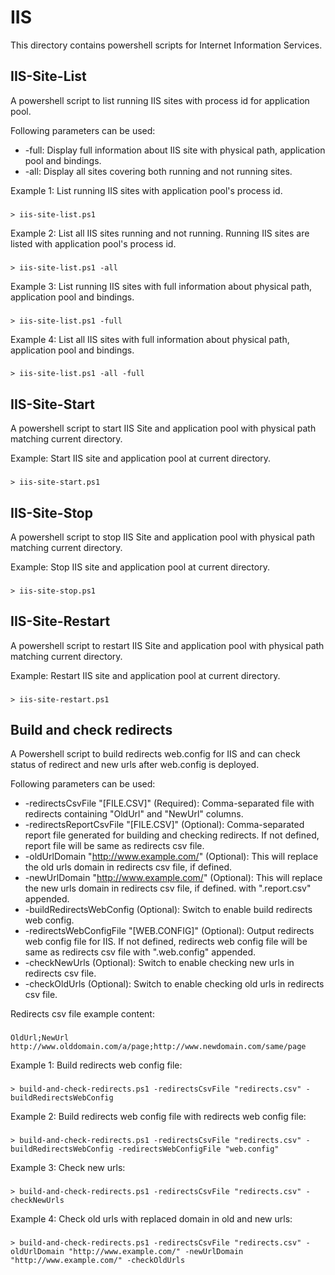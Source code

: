 # IIS

This directory contains powershell scripts for Internet Information Services.

## IIS-Site-List

A powershell script to list running IIS sites with process id for application pool. 

Following parameters can be used:

* -full: Display full information about IIS site with physical path, application pool and bindings.
* -all: Display all sites covering both running and not running sites.

Example 1: List running IIS sites with application pool's process id.

###
    > iis-site-list.ps1

Example 2: List all IIS sites running and not running. Running IIS sites are listed with application pool's process id.

###
    > iis-site-list.ps1 -all

Example 3: List running IIS sites with full information about physical path, application pool and bindings.

###
    > iis-site-list.ps1 -full

Example 4: List all IIS sites with full information about physical path, application pool and bindings.

###
    > iis-site-list.ps1 -all -full

## IIS-Site-Start

A powershell script to start IIS Site and application pool with physical path matching current directory.

Example: Start IIS site and application pool at current directory.

###
    > iis-site-start.ps1

## IIS-Site-Stop

A powershell script to stop IIS Site and application pool with physical path matching current directory.

Example: Stop IIS site and application pool at current directory.

###
    > iis-site-stop.ps1

## IIS-Site-Restart

A powershell script to restart IIS Site and application pool with physical path matching current directory.

Example: Restart IIS site and application pool at current directory.

###
    > iis-site-restart.ps1

## Build and check redirects

A Powershell script to build redirects web.config for IIS and can check status of redirect and new urls after web.config is deployed.

Following parameters can be used:

* -redirectsCsvFile "[FILE.CSV]" (Required): Comma-separated file with redirects containing "OldUrl" and "NewUrl" columns.
* -redirectsReportCsvFile "[FILE.CSV]" (Optional): Comma-separated report file generated for building and checking redirects. If not defined, report file will be same as redirects csv file.
* -oldUrlDomain "http://www.example.com/" (Optional): This will replace the old urls domain in redirects csv file, if defined.
* -newUrlDomain "http://www.example.com/" (Optional): This will replace the new urls domain in redirects csv file, if defined.
with ".report.csv" appended.
* -buildRedirectsWebConfig (Optional): Switch to enable build redirects web config.
* -redirectsWebConfigFile "[WEB.CONFIG]" (Optional): Output redirects web config file for IIS. If not defined, redirects web config file will be same as redirects csv file with ".web.config" appended.
* -checkNewUrls (Optional): Switch to enable checking new urls in redirects csv file.
* -checkOldUrls (Optional): Switch to enable checking old urls in redirects csv file.

Redirects csv file example content:

###
    OldUrl;NewUrl
    http://www.olddomain.com/a/page;http://www.newdomain.com/same/page

Example 1: Build redirects web config file:

###
    > build-and-check-redirects.ps1 -redirectsCsvFile "redirects.csv" -buildRedirectsWebConfig

Example 2: Build redirects web config file with redirects web config file:

###
    > build-and-check-redirects.ps1 -redirectsCsvFile "redirects.csv" -buildRedirectsWebConfig -redirectsWebConfigFile "web.config"

Example 3: Check new urls:

###
    > build-and-check-redirects.ps1 -redirectsCsvFile "redirects.csv" -checkNewUrls

Example 4: Check old urls with replaced domain in old and new urls:

###
    > build-and-check-redirects.ps1 -redirectsCsvFile "redirects.csv" -oldUrlDomain "http://www.example.com/" -newUrlDomain "http://www.example.com/" -checkOldUrls
